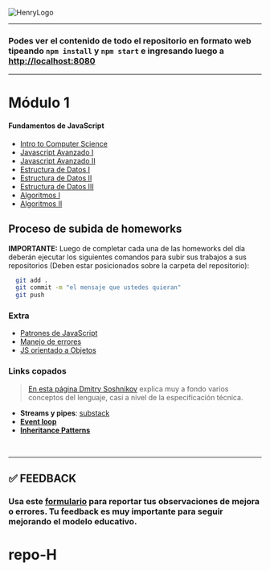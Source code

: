 ![HenryLogo](https://d31uz8lwfmyn8g.cloudfront.net/Assets/logo-henry-white-lg.png)

---

### Podes ver el contenido de todo el repositorio en formato web tipeando `npm install` y `npm start` e ingresando luego a <http://localhost:8080>

---

# Módulo 1

#### Fundamentos de JavaScript

<div class="hide">

-  [Intro to Computer Science](./01-IntroToCS)
-  [Javascript Avanzado I](./02-JavaScriptAvanzado-I)
-  [Javascript Avanzado II](./03-JavaScriptAvanzado-II)
-  [Estructura de Datos I](./04-EstructuraDeDatos-I)
-  [Estructura de Datos II](./05-EstructuraDeDatos-II)
-  [Estructura de Datos III](./06-EstructuraDeDatos-III)
-  [Algoritmos I](./07-Algoritmos-I)
-  [Algoritmos II](./08-Algoritmos-II)

</div >

## Proceso de subida de homeworks

**IMPORTANTE:** Luego de completar cada una de las homeworks del día deberán ejecutar los siguientes comandos para subir sus trabajos a sus repositorios (Deben estar posicionados sobre la carpeta del repositorio):

```bash
  git add .
  git commit -m "el mensaje que ustedes quieran"
  git push
```

### Extra

-  [Patrones de JavaScript](https://addyosmani.com/resources/essentialjsdesignpatterns/book/)
-  [Manejo de errores](./02-JavaScriptAvanzado-I/errores.md)
-  [JS orientado a Objetos](./02-JavaScriptAvanzado-I/OOP.md)

### Links copados

> [En esta página Dmitry Soshnikov](http://dmitrysoshnikov.com/ecmascript/javascript-the-core/#this-value) explica muy a fondo varios conceptos del lenguaje, casi a nivel de la especificación técnica.

-  **Streams y pipes**: [substack](https://github.com/substack/stream-handbook)
-  [**Event loop**](https://www.youtube.com/watch?v=8aGhZQkoFbQ)
-  [**Inheritance Patterns**](http://davidshariff.com/blog/javascript-inheritance-patterns/#first-article)

</br >

---

## **✅ FEEDBACK**

### Usa este [**formulario**](https://docs.google.com/forms/d/e/1FAIpQLSe1MybH_Y-xcp1RP0jKPLndLdJYg8cwyHkSb9MwSrEjoxyzWg/viewform) para reportar tus observaciones de mejora o errores. Tu feedback es muy importante para seguir mejorando el modelo educativo.
# repo-H
